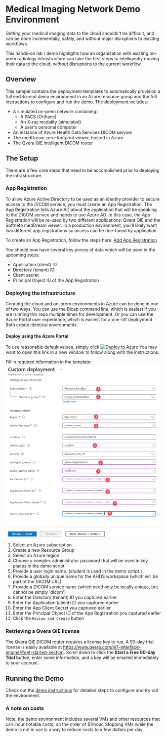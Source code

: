 # Medical Imaging Network Demo Environment
Getting your medical imaging data to the cloud shouldn't be difficult, and can be done incrementally, safely, and without major disruptions to existing workflows.

This hands-on lab / demo highlights how an organization with existing on-prem radiology infrastructure can take the first steps to intelligently moving their data to the cloud, _without_ disruptions to the current workflow. 

## Overview
This sample contains the deployment templates to automatically provision a full end-to-end demo environment in an Azure resource group and the full instructions to configure and run the demo.  The deployment includes:
- A simulated on-prem network containing: 
    - A PACS (Orthanc)
    - An X-ray modality (simulated)
    - A user's personal computer
- An instance of Azure Health Data Services DICOM service 
- The medDream zero-footprint viewer, hosted in Azure
- The Qvera QIE intelligent DICOM router 

## The Setup
There are a few core steps that need to be accomplished prior to deploying the infrastructure.

### App Registration
To allow Azure Active Directory to be used as an identity provider to secure access to the DICOM service, you must create an App Registration. The App Registration tells Azure AD about the application that will be speaking to the DICOM service and needs to use Azure AD. In this case, the App Registration will be re-used by two different applications: Qvera QIE and the Softneta medDream viewer. In a production environment, you'll likely want two different app registrations so access can be fine-tuned by application.

To create an App Registration, follow the steps here: [Add App Registration](add-app-reg.md)

You should now have several key pieces of data which will be used in the upcoming steps:
- Application (client) ID
- Directory (tenant) ID
- Client secret
- Principal Object ID of the App Registration

### Deploying the infrastructure
Creating the cloud and on-prem environments in Azure can be done in one of two ways. You can use the Bicep command line, which is easiest if you are running this repo multiple times for development. Or you can use the Azure Portal user experience, which is easiest for a one-off deployment. Both create identical environments.

#### Deploy using the Azure Portal
To use reasonable default values, simply click [![Deploy to Azure](https://aka.ms/deploytoazurebutton)](https://portal.azure.com/#create/Microsoft.Template/uri/https%3A%2F%2Fraw.githubusercontent.com%2FStevenBorg%2FRSNA-2022-Demo%2Fmain%2Fenvironments%2Fall-up-demo-deployment.json)  You may want to open this link in a new window to follow along with the instructions.  

Fill in required information in the template: 
![Steps to deploy using the Portal](readme-images/steps-deploy-full-infra-using-portal.png "Steps to deploy using the Portal")
1. Select an Azure subscription
2. Create a new Resource Group
3. Select an Azure region 
4. Choose a complex administrator password that will be used in key places in the demo script
5. Provide a user login name. (_student_ is used in the demo script.)
6. Provide a globally unique name for the AHDS workspace (which will be part of the DICOM URL)
7. Provide a DICOM service name (which need only be locally unique, but cannot be simply 'dicom')
8. Enter the Directory (tenant) ID you captured earlier
9. Enter the Application (client) ID you captured earlier
10. Enter the App Client Secret you captured earlier
11. Enter the Principal Object ID of the App Registration you captured earlier
12. Click the `Review and Create` button

### Retrieving a Qvera QIE license
The Qvera QIE DICOM router requires a license key to run. A 90-day trial license is easily available at https://www.qvera.com/hl7-interface-engine/#get-started-section. Scroll down to click the **Start a Free 90-day Trial** button, enter some information, and a key will be emailed immediately to your account.

## Running the Demo
Check out the [demo instructions](demo-instructions.md) for detailed steps to configure and try out the environment.  

### A note on costs
Note, the demo environment includes several VMs and other resources that can incur notable costs, on the order of $1/hour.  Stopping VMs while the demo is not in use is a way to reduce costs to a few dollars per day.  